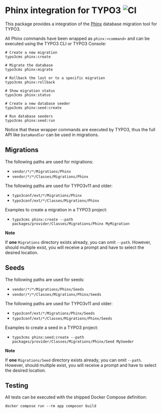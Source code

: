 # Phinx integration for TYPO3 ![CI](https://github.com/pagemachine/typo3-phinx/workflows/CI/badge.svg)

This package provides a integration of the [Phinx](https://phinx.org) database migration tool for TYPO3.

All Phinx commands have been wrapped as `phinx:<command>` and can be executed using the TYPO3 CLI or TYPO3 Console:

```
# Create a new migration
typo3cms phinx:create

# Migrate the database
typo3cms phinx:migrate

# Rollback the last or to a specific migration
typo3cms phinx:rollback

# Show migration status
typo3cms phinx:status

# Create a new database seeder
typo3cms phinx:seed:create

# Run database seeders
typo3cms phinx:seed:run
```

Notice that these wrapper commands are executed by TYPO3, thus the full API like `DataHandler` can be used in migrations.

## Migrations

The following paths are used for migrations:

* `vendor/*/*/Migrations/Phinx`
* `vendor/*/*/Classes/Migrations/Phinx`

The following paths are used for TYPO3v11 and older:

* `typo3conf/ext/*/Migrations/Phinx`
* `typo3conf/ext/*/Classes/Migrations/Phinx`

Examples to create a migration in a TYPO3 project:

* `typo3cms phinx:create --path packages/provider/Classes/Migrations/Phinx MyMigration`

**Note**

If **one** `Migrations` directory exists already, you can omit `--path`.
However, should multiple exist, you will receive a prompt and have to select
the desired location.

## Seeds

The following paths are used for seeds:

* `vendor/*/*/Migrations/Phinx/Seeds`
* `vendor/*/*/Classes/Migrations/Phinx/Seeds`

The following paths are used for TYPO3v11 and older:

* `typo3conf/ext/*/Migrations/Phinx/Seeds`
* `typo3conf/ext/*/Classes/Migrations/Phinx/Seeds`

Examples to create a seed in a TYPO3 project:

* `typo3cms phinx:seed:create --path packages/provider/Classes/Migrations/Phinx/Seed MySeeder`

**Note**

If **one** `Migrations/Seed` directory exists already, you can omit `--path`.
However, should multiple exist, you will receive a prompt and have to select
the desired location.

## Testing

All tests can be executed with the shipped Docker Compose definition:

    docker compose run --rm app composer build

